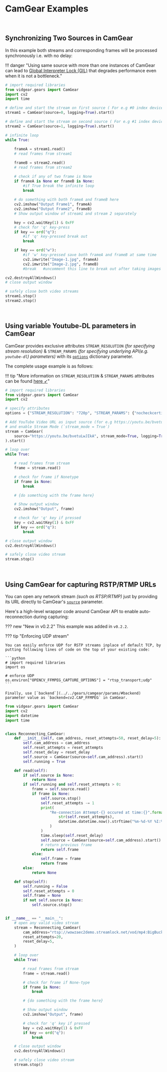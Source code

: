 <!--
===============================================
vidgear library source-code is deployed under the Apache 2.0 License:

Copyright (c) 2019 Abhishek Thakur(@abhiTronix) <abhi.una12@gmail.com>

Licensed under the Apache License, Version 2.0 (the "License");
you may not use this file except in compliance with the License.
You may obtain a copy of the License at

   http://www.apache.org/licenses/LICENSE-2.0

Unless required by applicable law or agreed to in writing, software
distributed under the License is distributed on an "AS IS" BASIS,
WITHOUT WARRANTIES OR CONDITIONS OF ANY KIND, either express or implied.
See the License for the specific language governing permissions and
limitations under the License.
===============================================
-->

# CamGear Examples

&nbsp;

## Synchronizing Two Sources in CamGear

In this example both streams and corresponding frames will be processed synchronously i.e. with no delay:

!!! danger "Using same source with more than one instances of CamGear can lead to [Global Interpreter Lock (GIL)](https://wiki.python.org/moin/GlobalInterpreterLock#:~:text=In%20CPython%2C%20the%20global%20interpreter,conditions%20and%20ensures%20thread%20safety.&text=The%20GIL%20can%20degrade%20performance%20even%20when%20it%20is%20not%20a%20bottleneck.) that degrades performance even when it is not a bottleneck."

```python
# import required libraries
from vidgear.gears import CamGear
import cv2
import time

# define and start the stream on first source ( For e.g #0 index device)
stream1 = CamGear(source=0, logging=True).start() 

# define and start the stream on second source ( For e.g #1 index device)
stream2 = CamGear(source=1, logging=True).start() 

# infinite loop
while True:
    
    frameA = stream1.read()
    # read frames from stream1

    frameB = stream2.read()
    # read frames from stream2

    # check if any of two frame is None
    if frameA is None or frameB is None:
        #if True break the infinite loop
        break
    
    # do something with both frameA and frameB here
    cv2.imshow("Output Frame1", frameA)
    cv2.imshow("Output Frame2", frameB)
    # Show output window of stream1 and stream 2 separately

    key = cv2.waitKey(1) & 0xFF
    # check for 'q' key-press
    if key == ord("q"):
        #if 'q' key-pressed break out
        break

    if key == ord("w"):
        #if 'w' key-pressed save both frameA and frameB at same time
        cv2.imwrite("Image-1.jpg", frameA)
        cv2.imwrite("Image-2.jpg", frameB)
        #break   #uncomment this line to break out after taking images

cv2.destroyAllWindows()
# close output window

# safely close both video streams
stream1.stop()
stream2.stop()
```

&nbsp;

## Using variable Youtube-DL parameters in CamGear

CamGear provides exclusive attributes `STREAM_RESOLUTION` _(for specifying stream resolution)_ & `STREAM_PARAMS` _(for specifying underlying API(e.g. `youtube-dl`) parameters)_ with its [`options`](../../gears/camgear/params/#options) dictionary parameter. 

The complete usage example is as follows: 

!!! tip "More information on `STREAM_RESOLUTION` & `STREAM_PARAMS` attributes can be found [here ➶](../../gears/camgear/advanced/source_params/#exclusive-camgear-parameters)"

```python hl_lines="6"
# import required libraries
from vidgear.gears import CamGear
import cv2

# specify attributes
options = {"STREAM_RESOLUTION": "720p", "STREAM_PARAMS": {"nocheckcertificate": True}}

# Add YouTube Video URL as input source (for e.g https://youtu.be/bvetuLwJIkA)
# and enable Stream Mode (`stream_mode = True`)
stream = CamGear(
    source="https://youtu.be/bvetuLwJIkA", stream_mode=True, logging=True, **options
).start()

# loop over
while True:

    # read frames from stream
    frame = stream.read()

    # check for frame if Nonetype
    if frame is None:
        break

    # {do something with the frame here}

    # Show output window
    cv2.imshow("Output", frame)

    # check for 'q' key if pressed
    key = cv2.waitKey(1) & 0xFF
    if key == ord("q"):
        break

# close output window
cv2.destroyAllWindows()

# safely close video stream
stream.stop()
```


&nbsp;


## Using CamGear for capturing RSTP/RTMP URLs

You can open any network stream _(such as RTSP/RTMP)_ just by providing its URL directly to CamGear's [`source`](../../gears/camgear/params/#source) parameter. 

Here's a high-level wrapper code around CamGear API to enable auto-reconnection during capturing: 

??? new "New in v0.2.2" 
    This example was added in `v0.2.2`.

??? tip "Enforcing UDP stream"
    
    You can easily enforce UDP for RSTP streams inplace of default TCP, by putting following lines of code on the top of your existing code:

    ```python 
    # import required libraries
    import os

    # enforce UDP
    os.environ["OPENCV_FFMPEG_CAPTURE_OPTIONS"] = "rtsp_transport;udp"
    ```

    Finally, use [`backend`](../../gears/camgear/params/#backend) parameter value as `backend=cv2.CAP_FFMPEG` in CamGear.


```python
from vidgear.gears import CamGear
import cv2
import datetime
import time


class Reconnecting_CamGear:
    def __init__(self, cam_address, reset_attempts=50, reset_delay=5):
        self.cam_address = cam_address
        self.reset_attempts = reset_attempts
        self.reset_delay = reset_delay
        self.source = CamGear(source=self.cam_address).start()
        self.running = True

    def read(self):
        if self.source is None:
            return None
        if self.running and self.reset_attempts > 0:
            frame = self.source.read()
            if frame is None:
                self.source.stop()
                self.reset_attempts -= 1
                print(
                    "Re-connection Attempt-{} occured at time:{}".format(
                        str(self.reset_attempts),
                        datetime.datetime.now().strftime("%m-%d-%Y %I:%M:%S%p"),
                    )
                )
                time.sleep(self.reset_delay)
                self.source = CamGear(source=self.cam_address).start()
                # return previous frame
                return self.frame
            else:
                self.frame = frame
                return frame
        else:
            return None

    def stop(self):
        self.running = False
        self.reset_attempts = 0
        self.frame = None
        if not self.source is None:
            self.source.stop()


if __name__ == "__main__":
    # open any valid video stream
    stream = Reconnecting_CamGear(
        cam_address="rtsp://wowzaec2demo.streamlock.net/vod/mp4:BigBuckBunny_115k.mov",
        reset_attempts=20,
        reset_delay=5,
    )

    # loop over
    while True:

        # read frames from stream
        frame = stream.read()

        # check for frame if None-type
        if frame is None:
            break

        # {do something with the frame here}

        # Show output window
        cv2.imshow("Output", frame)

        # check for 'q' key if pressed
        key = cv2.waitKey(1) & 0xFF
        if key == ord("q"):
            break

    # close output window
    cv2.destroyAllWindows()

    # safely close video stream
    stream.stop()
```

&nbsp;